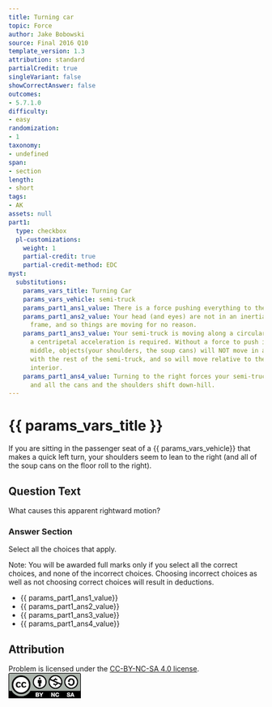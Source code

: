 ```yaml
---
title: Turning car
topic: Force
author: Jake Bobowski
source: Final 2016 Q10
template_version: 1.3
attribution: standard
partialCredit: true
singleVariant: false
showCorrectAnswer: false
outcomes:
- 5.7.1.0
difficulty:
- easy
randomization:
- 1
taxonomy:
- undefined
span:
- section
length:
- short
tags:
- AK
assets: null
part1:
  type: checkbox
  pl-customizations:
    weight: 1
    partial-credit: true
    partial-credit-method: EDC
myst:
  substitutions:
    params_vars_title: Turning Car
    params_vars_vehicle: semi-truck
    params_part1_ans1_value: There is a force pushing everything to the right.
    params_part1_ans2_value: Your head (and eyes) are not in an inertial reference
      frame, and so things are moving for no reason.
    params_part1_ans3_value: Your semi-truck is moving along a circular path, and
      a centripetal acceleration is required. Without a force to push it towards the
      middle, objects(your shoulders, the soup cans) will NOT move in a circle along
      with the rest of the semi-truck, and so will move relative to the semi-truck's
      interior.
    params_part1_ans4_value: Turning to the right forces your semi-truck to tilt,
      and all the cans and the shoulders shift down-hill.
---
```

# {{ params_vars_title }}
If you are sitting in the passenger seat of a {{ params_vars_vehicle}} that makes a quick left turn, your shoulders seem to lean to the right (and all of the soup cans on the floor roll to the right).

## Question Text

What causes this apparent rightward motion?

### Answer Section

Select all the choices that apply.

Note: You will be awarded full marks only if you select all the correct choices, and none of the incorrect choices. Choosing incorrect choices as well as not choosing correct choices will result in deductions.

- {{ params_part1_ans1_value}}
- {{ params_part1_ans2_value}}
- {{ params_part1_ans3_value}}
- {{ params_part1_ans4_value}}

## Attribution

Problem is licensed under the [CC-BY-NC-SA 4.0 license](https://creativecommons.org/licenses/by-nc-sa/4.0/).<br> ![The Creative Commons 4.0 license requiring attribution-BY, non-commercial-NC, and share-alike-SA license.](https://raw.githubusercontent.com/firasm/bits/master/by-nc-sa.png)